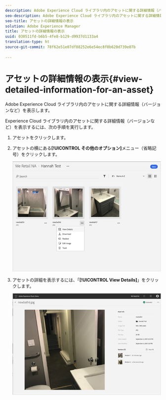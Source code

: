 ```yaml
---
description: Adobe Experience Cloud ライブラリ内のアセットに関する詳細情報（バージョンなど）を表示します。
seo-description: Adobe Experience Cloud ライブラリ内のアセットに関する詳細情報（バージョンなど）を表示します。
seo-title: アセットの詳細情報の表示
solution: Adobe Experience Manager
title: アセットの詳細情報の表示
uuid: 030511fd-b6b5-4fe8-b129-d9937d1133a4
translation-type: ht
source-git-commit: 78f62e51e07df88252e6e54ec8f0b620d739e07b

---
```



# アセットの詳細情報の表示{#view-detailed-information-for-an-asset}

Adobe Experience Cloud ライブラリ内のアセットに関する詳細情報（バージョンなど）を表示します。

Experience Cloud ライブラリ内のアセットに関する詳細情報（バージョンなど）を表示するには、次の手順を実行します。

1. アセットをクリックします。
1. アセットの横にある&#x200B;**[!UICONTROL その他のオプション]**&#x200B;メニュー（省略記号）をクリックします。

   ![](assets/library_asset_options.png)

1. アセットの詳細を表示するには、「**[!UICONTROL View Details]**」をクリックします。

   ![](assets/library_details_versions.png)

